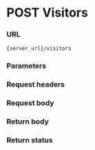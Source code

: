 # POST Visitors

### URL

```
{server_url}/visitors
```

### Parameters

### Request headers

### Request body

### Return body

### Return status
